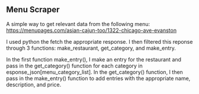 ## Menu Scraper

A simple way to get relevant data from the following menu:
https://menupages.com/asian-cajun-too/1322-chicago-ave-evanston

I used python the fetch the appropriate response. I then filtered this reponse through 3 functions: make_restaurant, get_category, and make_entry.

In the first function make_entry(), I make an entry for the restaurant and pass in the get_category() function for each category in esponse_json[menu_category_list]. In the get_category() function, I then pass in the make_entry() function to add entries with the appropriate name, description, and price.
